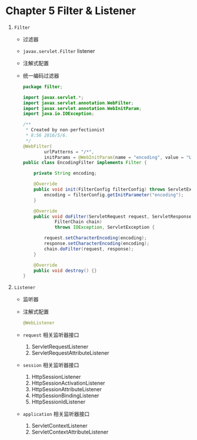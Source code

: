 # Chapter 5 Filter & Listener

1. `Filter`
    - 过滤器
    - `javax.servlet.Filter` listener
    - 注解式配置
    - 统一编码过滤器

      ```java
      package filter;

      import javax.servlet.*;
      import javax.servlet.annotation.WebFilter;
      import javax.servlet.annotation.WebInitParam;
      import java.io.IOException;

      /**
       * Created by non-perfectionist
       * 8:56 2016/5/6.
       */
      @WebFilter(
              urlPatterns = "/*",
              initParams = @WebInitParam(name = "encoding", value = "UTF-8"))
      public class EncodingFilter implements Filter {

          private String encoding;

          @Override
          public void init(FilterConfig filterConfig) throws ServletException {
              encoding = filterConfig.getInitParameter("encoding");
          }

          @Override
          public void doFilter(ServletRequest request, ServletResponse response, 
                  FilterChain chain)
                  throws IOException, ServletException {

              request.setCharacterEncoding(encoding);
              response.setCharacterEncoding(encoding);
              chain.doFilter(request, response);
          }

          @Override
          public void destroy() {}
      }
      ```
     
2. `Listener`
    - 监听器
    - 注解式配置
        
        ```java
        @WebListener
        ```
        
    - `request` 相关监听器接口
        1. ServletRequestListener
        2. ServletRequestAttributeListener
    - `session` 相关监听器接口
        1. HttpSessionListener
        2. HttpSessionActivationListener
        3. HttpSessionAttributeListener
        4. HttpSessionBindingListener
        5. HttpSessionIdListener
    - `application` 相关监听器接口
        1. ServletContextListener
        2. ServletContextAttributeListener